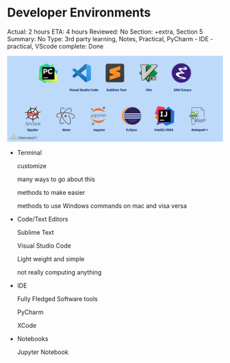 # Developer Environments

Actual: 2 hours
ETA: 4 hours
Reviewed: No
Section: +extra, Section 5
Summary: No
Type: 3rd party learning, Notes, Practical, PyCharm - IDE - practical, VScode
complete: Done

![Untitled](Developer%20Environments%208555d0088faa41c6b20ff82a859e21c1/Untitled.png)

- Terminal
    
    customize 
    
    many ways to go about this 
    
    methods to make easier 
    
    methods to use Windows commands on mac and visa versa 
    
- Code/Text Editors
    
    Sublime Text
    
    Visual Studio Code
    
    Light weight and simple
    
    not really computing anything
    
- IDE
    
    Fully Fledged Software tools
    
    PyCharm
    
    XCode
    
- Notebooks
    
    Jupyter Notebook